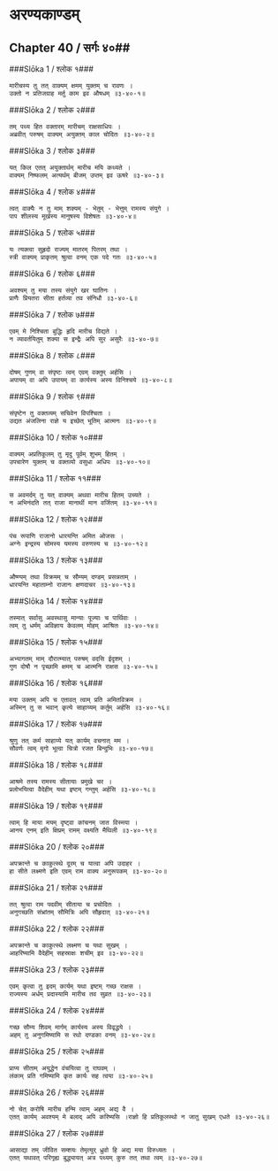 अरण्यकाण्डम्
===============================


## Chapter 40  / सर्गः ४०##


###Slōka 1 / श्लोक १###


    मारीचस्य तु तत् वाक्यम् क्षमम् युक्तम् च रावणः ।
    उक्तो न प्रतिजग्राह मर्तु काम इव औषधम् ॥३-४०-१॥


###Slōka 2 / श्लोक २###


    तम् पथ्य हित वक्तारम् मारीचम् राक्षसाधिपः ।
    अब्रवीत् परुषम् वाक्यम् अयुक्तम् काल चोदितः ॥३-४०-२॥


###Slōka 3 / श्लोक ३###


    यत् किल एतत् अयुक्तार्थम् मारीच मयि कथ्यते ।
    वाक्यम् निष्फलम् अत्यर्थम् बीजम् उप्तम् इव ऊषरे ॥३-४०-३॥


###Slōka 4 / श्लोक ४###


    त्वत् वाक्यैः न तु माम् शक्यम् - भेतुम् - भेत्तुम् रामस्य संयुगे ।
    पाप शीलस्य मूर्खस्य मानुषस्य विशेषतः ॥३-४०-४॥


###Slōka 5 / श्लोक ५###


    यः त्यक्त्वा सुहृदो राज्यम् मातरम् पितरम् तथा ।
    स्त्री वाक्यम् प्राकृतम् श्रुत्वा वनम् एक पदे गतः ॥३-४०-५॥


###Slōka 6 / श्लोक ६###


    अवश्यम् तु मया तस्य संयुगे खर घातिनः ।
    प्राणैः प्रियतरा सीता हर्तव्या तव संनिधौ ॥३-४०-६॥


###Slōka 7 / श्लोक ७###


    एवम् मे निश्चिता बुद्धिः हृदि मारीच विद्यते ।
    न व्यावर्तयितुम् शक्या स इन्द्रैः अपि सुर असुरैः ॥३-४०-७॥


###Slōka 8 / श्लोक ८###


    दोषम् गुणम् वा संपृष्टः त्वम् एवम् वक्तुम् अर्हसि ।
    अपायम् वा अपि उपायम् वा कार्यस्य अस्य विनिश्चये ॥३-४०-८॥


###Slōka 9 / श्लोक ९###


    संपृष्टेन तु वक्तव्यम् सचिवेन विपश्चिता ।
    उद्यत अंजलिना राज्ञे य इच्छेत् भूतिम् आत्मनः ॥३-४०-९॥


###Slōka 10 / श्लोक १०###


    वाक्यम् अप्रतिकूलम् तु मृदु पूर्वम् शुभम् हितम् ।
    उपचारेण युक्तम् च वक्तव्यो वसुधा अधिपः ॥३-४०-१०॥


###Slōka 11 / श्लोक ११###


    स अवमर्दम् तु यत् वाक्यम् अथवा मारीच हितम् उच्यते ।
    न अभिनंदति तत् राजा मानार्थी मान वर्जितम् ॥३-४०-११॥


###Slōka 12 / श्लोक १२###


    पंच रूपाणि राजानो धारयन्ति अमित ओजसः ।
    अग्नेः इन्द्रस्य सोमस्य यमस्य वरुणस्य च ॥३-४०-१२॥


###Slōka 13 / श्लोक १३###


    औष्ण्यम् तथा विक्रमम् च सौम्यम् दण्डम् प्रसन्नताम् ।
    धारयन्ति महाताम्नो राजानः क्षणदाचर ॥३-४०-१३॥


###Slōka 14 / श्लोक १४###


    तस्मात् सर्वासु अवस्थासु मान्याः पूज्याः च पार्थिवाः ।
    त्वम् तु धर्मम् अविज्ञाय केवलम् मोहम् आश्रितः ॥३-४०-१४॥


###Slōka 15 / श्लोक १५###


    अभ्यागतम् माम् दौरात्म्यात् परुषम् वदसि ईदृशम् ।
    गुण दोषौ न पृच्छामि क्षमम् च आत्मनि राक्षस ॥३-४०-१५॥


###Slōka 16 / श्लोक १६###


    मया उक्तम् अपि च एतावत् त्वाम् प्रति अमितविक्रम ।
    अस्मिन् तु स भवान् कृत्ये साहाय्यम् कर्तुम् अर्हसि ॥३-४०-१६॥


###Slōka 17 / श्लोक १७###


    श्रुणु तत् कर्म साहाय्ये यत् कार्यम् वचनात् मम ।
    सौवर्णः त्वम् मृगो भूत्वा चित्रो रजत बिन्दुभिः ॥३-४०-१७॥


###Slōka 18 / श्लोक १८###


    आश्रमे तस्य रामस्य सीतायाः प्रमुखे चर ।
    प्रलोभयित्वा वैदेहीम् यथा इष्टम् गन्तुम् अर्हसि ॥३-४०-१८॥


###Slōka 19 / श्लोक १९###


    त्वाम् हि माया मयम् दृष्ट्वा कांचनम् जात विस्मया ।
    आनय एनम् इति क्षिप्रम् रामम् वक्ष्यति मैथिली ॥३-४०-१९॥


###Slōka 20 / श्लोक २०###


    अपक्रान्ते च काकुत्स्थे दूरम् च यात्वा अपि उदाहर ।
    हा सीते लक्ष्मणे इति एवम् राम वाक्य अनुरूपकम् ॥३-४०-२०॥


###Slōka 21 / श्लोक २१###


    तत् श्रुत्वा राम पदवीम् सीताया च प्रचोदितः ।
    अनुगच्छति संभ्रांतम् सौमित्रिः अपि सौहृदात् ॥३-४०-२१॥


###Slōka 22 / श्लोक २२###


    अपक्रान्ते च काकुत्स्थे लक्ष्मण च यथा सुखम् ।
    आहरिष्यामि वैदेहीम् सहस्राक्षः शचीम् इव ॥३-४०-२२॥


###Slōka 23 / श्लोक २३###


    एवम् कृत्वा तु इदम् कार्यम् यथा इष्टम् गच्छ राक्षस ।
    राज्यस्य अर्धम् प्रदास्यामि मारीच तव सुव्रत ॥३-४०-२३॥


###Slōka 24 / श्लोक २४###


    गच्छ सौम्य शिवम् मार्गम् कार्यस्य अस्य विवृद्धये ।
    अहम् तु अनुगमिष्यामि स रथो दण्डका वनम् ॥३-४०-२४॥


###Slōka 25 / श्लोक २५###


    प्राप्य सीताम् अयुद्धेन वंचयित्वा तु राघवम् ।
    लंकाम् प्रति गमिष्यामि कृत कार्यः सह त्वया ॥३-४०-२५॥


###Slōka 26 / श्लोक २६###


    नो चेत् करोषि मारीच हन्मि त्वाम् अहम् अद्य वै ।
    एतत् कार्यम् अवश्यम् मे बलाद् अपि करिष्यसि ।राज्ञो हि प्रतिकूलस्थो न जातु सुखम् एधते ॥३-४०-२६॥


###Slōka 27 / श्लोक २७###


    आसाद्या तम् जीवित सम्शयः तेमृत्युर् ध्रुवो हि अद्य मया विरुध्यतः ।
    एतत् यथावत् परिगृह्य बुद्ध्यायत् अत्र पथ्यम् कुरु तत् तथा त्वम् ॥३-४०-२७॥


